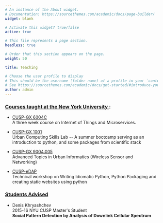 ```yaml
---
# An instance of the About widget.
# Documentation: https://sourcethemes.com/academic/docs/page-builder/
widget: blank

# Activate this widget? true/false
active: true

# This file represents a page section.
headless: true

# Order that this section appears on the page.
weight: 50

title: Teaching

# Choose the user profile to display
# This should be the username (folder name) of a profile in your `content/authors/` folder.
# See https://sourcethemes.com/academic/docs/get-started/#introduce-yourself
author: admin
---
```


### <u>Courses taught at the New York University </u>:

- [CUSP-GX 6004C](./courses/gx-6004c/)<br/>
A three week course on Internet of Things and Microservices.

- [CUSP-GX 1001](./courses/ucsl/) &nbsp;&nbsp;&nbsp;&nbsp;&nbsp;&nbsp;&nbsp;&nbsp;<br/>
Urban Computing Skills Lab -- A summer bootcamp serving as an introduction to python, and some packages from scientific stack

- [CUSP-GX 9004.005](./courses/gx-9004-005-16/) <br/>
Advanced Topics in Urban Informatics (Wireless Sensor and Networking)

- [CUSP-eDAP](./talk/cusp-edap/) <br/>
Technical workshop on Writing Idiomatic Python, Python Packaging and creating static websites using python

### <u>Students Advised</u>
- Denis Khryashchev
<br/>2015-16 NYU CUSP Master's Student
<br/>**Social Pattern Detection by Analysis of Downlink Cellular Spectrum**
